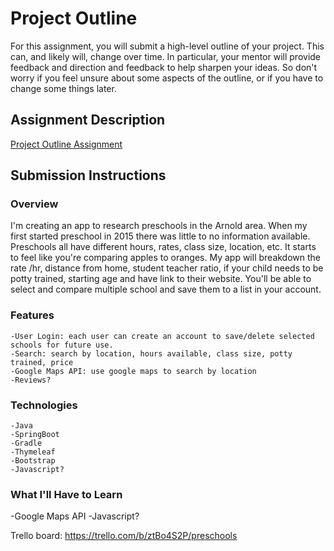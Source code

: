 # Project Outline
For this assignment, you will submit a high-level outline of your project. This can, and likely will, change over time. In particular, your mentor will provide feedback and direction and feedback to help sharpen your ideas. So don't worry if you feel unsure about some aspects of the outline, or if you have to change some things later.

## Assignment Description
[Project Outline Assignment](https://education.launchcode.org/liftoff/assignments/project-outline/)

## Submission Instructions

### Overview

I'm creating an app to research preschools in the Arnold area. When my first started preschool in 2015 there was little to no information available. Preschools all have different hours, rates, class size, location, etc. It starts to feel like you're comparing apples to oranges. My app will breakdown the rate /hr, distance from home, student teacher ratio, if your child needs to be potty trained, starting age and have link to their website. You'll be able to select and compare multiple school and save them to a list in your account.

### Features

	-User Login: each user can create an account to save/delete selected schools for future use.
	-Search: search by location, hours available, class size, potty trained, price
	-Google Maps API: use google maps to search by location
	-Reviews?
  
### Technologies

	-Java
	-SpringBoot
	-Gradle
	-Thymeleaf
	-Bootstrap
	-Javascript?

### What I'll Have to Learn

  -Google Maps API
	-Javascript?
  
Trello board: 	https://trello.com/b/ztBo4S2P/preschools
